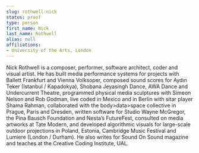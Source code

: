 ```yaml
---
slug: rothwell-nick
status: proof
type: person
first_name: Nick
last_name: Rothwell
alias: null
affiliations:
- University of the Arts, London
---
```


Nick Rothwell is a composer, performer, software architect, coder and visual
artist. He has built media performance systems for projects with Ballett Frankfurt and Vienna Volksoper, composed sound scores for Aydın Teker (Istanbul /
Kapadokya), Shobana Jeyasingh Dance, AWA Dance and Undercurrent Theatre,
programmed physical media sculptures with Simeon Nelson and Rob Godman,
live coded in Mexico and in Berlin with sitar player Shama Rahman, collaborated
with the body>data>space collective in Prague, Paris and Dresden, written
software for Studio Wayne McGregor, the Pina Bausch Foundation and Nesta’s
FutureFest, consulted on media artworks at Tate Modern, and developed algorithmic visuals for large-scale outdoor projections in Poland, Estonia, Cambridge
Music Festival and Lumiere (London / Durham). He also writes for Sound On
Sound magazine and teaches at the Creative Coding Institute, UAL.

